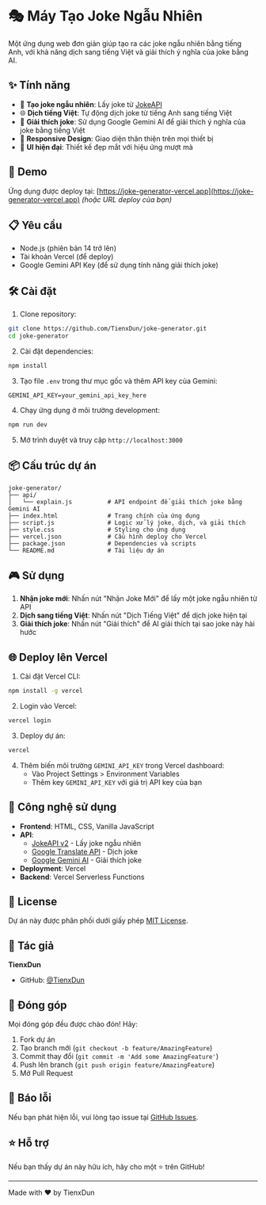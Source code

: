 # 🎭 Máy Tạo Joke Ngẫu Nhiên

Một ứng dụng web đơn giản giúp tạo ra các joke ngẫu nhiên bằng tiếng Anh, với khả năng dịch sang tiếng Việt và giải thích ý nghĩa của joke bằng AI.

## ✨ Tính năng

- 🎲 **Tạo joke ngẫu nhiên**: Lấy joke từ [JokeAPI](https://v2.jokeapi.dev/)
- 🌐 **Dịch tiếng Việt**: Tự động dịch joke từ tiếng Anh sang tiếng Việt
- 🤔 **Giải thích joke**: Sử dụng Google Gemini AI để giải thích ý nghĩa của joke bằng tiếng Việt
- 📱 **Responsive Design**: Giao diện thân thiện trên mọi thiết bị
- 🎨 **UI hiện đại**: Thiết kế đẹp mắt với hiệu ứng mượt mà

## 🚀 Demo

Ứng dụng được deploy tại: [https://joke-generator-vercel.app](https://joke-generator-vercel.app) _(hoặc URL deploy của bạn)_

## 📋 Yêu cầu

- Node.js (phiên bản 14 trở lên)
- Tài khoản Vercel (để deploy)
- Google Gemini API Key (để sử dụng tính năng giải thích joke)

## 🛠️ Cài đặt

1. Clone repository:
```bash
git clone https://github.com/TienxDun/joke-generator.git
cd joke-generator
```

2. Cài đặt dependencies:
```bash
npm install
```

3. Tạo file `.env` trong thư mục gốc và thêm API key của Gemini:
```env
GEMINI_API_KEY=your_gemini_api_key_here
```

4. Chạy ứng dụng ở môi trường development:
```bash
npm run dev
```

5. Mở trình duyệt và truy cập `http://localhost:3000`

## 📦 Cấu trúc dự án

```
joke-generator/
├── api/
│   └── explain.js          # API endpoint để giải thích joke bằng Gemini AI
├── index.html              # Trang chính của ứng dụng
├── script.js               # Logic xử lý joke, dịch, và giải thích
├── style.css               # Styling cho ứng dụng
├── vercel.json             # Cấu hình deploy cho Vercel
├── package.json            # Dependencies và scripts
└── README.md               # Tài liệu dự án
```

## 🎮 Sử dụng

1. **Nhận joke mới**: Nhấn nút "Nhận Joke Mới" để lấy một joke ngẫu nhiên từ API
2. **Dịch sang tiếng Việt**: Nhấn nút "Dịch Tiếng Việt" để dịch joke hiện tại
3. **Giải thích joke**: Nhấn nút "Giải thích" để AI giải thích tại sao joke này hài hước

## 🌐 Deploy lên Vercel

1. Cài đặt Vercel CLI:
```bash
npm install -g vercel
```

2. Login vào Vercel:
```bash
vercel login
```

3. Deploy dự án:
```bash
vercel
```

4. Thêm biến môi trường `GEMINI_API_KEY` trong Vercel dashboard:
   - Vào Project Settings > Environment Variables
   - Thêm key `GEMINI_API_KEY` với giá trị API key của bạn

## 🔧 Công nghệ sử dụng

- **Frontend**: HTML, CSS, Vanilla JavaScript
- **API**: 
  - [JokeAPI v2](https://v2.jokeapi.dev/) - Lấy joke ngẫu nhiên
  - [Google Translate API](https://translate.googleapis.com/) - Dịch joke
  - [Google Gemini AI](https://ai.google.dev/) - Giải thích joke
- **Deployment**: Vercel
- **Backend**: Vercel Serverless Functions

## 📝 License

Dự án này được phân phối dưới giấy phép [MIT License](LICENSE).

## 👤 Tác giả

**TienxDun**

- GitHub: [@TienxDun](https://github.com/TienxDun)

## 🤝 Đóng góp

Mọi đóng góp đều được chào đón! Hãy:

1. Fork dự án
2. Tạo branch mới (`git checkout -b feature/AmazingFeature`)
3. Commit thay đổi (`git commit -m 'Add some AmazingFeature'`)
4. Push lên branch (`git push origin feature/AmazingFeature`)
5. Mở Pull Request

## 🐛 Báo lỗi

Nếu bạn phát hiện lỗi, vui lòng tạo issue tại [GitHub Issues](https://github.com/TienxDun/joke-generator/issues).

## ⭐ Hỗ trợ

Nếu bạn thấy dự án này hữu ích, hãy cho một ⭐ trên GitHub!

---

Made with ❤️ by TienxDun

